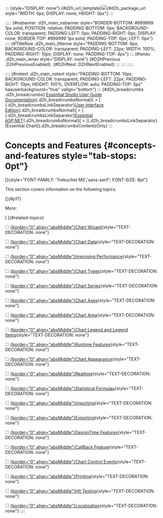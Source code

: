 ::: {style="DISPLAY: none"}
[](ms-xhelp:///?Id=d2h_url_template){#d2h_url_template}![](!package_url!){#d2h_package_url style="WIDTH: 0px; DISPLAY: none; HEIGHT: 0px"}
:::

::::: {#nsbanner .d2h_main_nsbanner style="BORDER-BOTTOM: #999999 1px solid; POSITION: relative; PADDING-BOTTOM: 0px; BACKGROUND-COLOR: transparent; PADDING-LEFT: 0px; PADDING-RIGHT: 0px; DISPLAY: none; BORDER-TOP: #999999 1px solid; PADDING-TOP: 0px; LEFT: 0px"}
:::: {#TitleRow .d2h_main_titlerow style="PADDING-BOTTOM: 4px; BACKGROUND-COLOR: transparent; PADDING-LEFT: 22px; WIDTH: 100%; PADDING-RIGHT: 10px; DISPLAY: none; PADDING-TOP: 4px"}
::: {#ienav .d2h_main_ienav style="DISPLAY: none"}
[](ms-xhelp:///?Id=73dc81df-ad5e-4474-be8d-3d0218ee9582){#D2HPrevious .D2HPreviousEnabled}  [](ms-xhelp:///?Id=e2110244-a999-4f4b-851c-528511d6f865){#D2HNext .D2HNextEnabled}
:::
::::
:::::

:::: {#nstext .d2h_main_nstext style="PADDING-BOTTOM: 10px; BACKGROUND-COLOR: transparent; PADDING-LEFT: 22px; PADDING-RIGHT: 10px; HEIGHT: 100%; OVERFLOW: auto; PADDING-TOP: 5px" hasuserbackground="true" valign="bottom"}
::: {#d2h_breadcrumbs .d2h_breadcrumbs}
[Essential Studio User Guide Documentation](ms-xhelp:///?Id=12457748-09e3-4d74-a240-8e049cedf030){.d2h_breadcrumbsNormal}[ \> ]{.d2h_breadcrumbsLinkSeparator}[User Interface Edition](ms-xhelp:///?Id=c29296b7-531c-413b-a0ec-488ca1f7f669){.d2h_breadcrumbsNormal}[ \> ]{.d2h_breadcrumbsLinkSeparator}[Essential ASP.NET](ms-xhelp:///?Id=25c35330-c127-4dad-9a92-ed79dc7261a6){.d2h_breadcrumbsNormal}[ \> ]{.d2h_breadcrumbsLinkSeparator}[Essential Chart]{.d2h_breadcrumbsContentsOnly}
:::

# Concepts and Features {#concepts-and-features style="tab-stops: 0pt"}

[]{style="FONT-FAMILY: 'Trebuchet MS','sans-serif'; FONT-SIZE: 9pt"} 

This section covers information on the following topics.

[]{#p17} 

More:

[ ]{#related-topics}

[![](button.gif){border="0" align="absMiddle"}Chart Wizard](ms-xhelp:///?Id=e2110244-a999-4f4b-851c-528511d6f865){style="TEXT-DECORATION: none"}

[![](button.gif){border="0" align="absMiddle"}Chart Data](ms-xhelp:///?Id=c804e764-0923-4357-859a-5b3200a87165){style="TEXT-DECORATION: none"}

[![](button.gif){border="0" align="absMiddle"}Improving Performance](ms-xhelp:///?Id=64680480-9dab-436d-a830-99d51d191aa1){style="TEXT-DECORATION: none"}

[![](button.gif){border="0" align="absMiddle"}Chart Types](ms-xhelp:///?Id=872a1bee-6f8a-4946-ae0b-0a36ce9e5ea7){style="TEXT-DECORATION: none"}

[![](button.gif){border="0" align="absMiddle"}Chart Series](ms-xhelp:///?Id=73a501f1-be34-4a0b-a30e-272d8cf8bfc9){style="TEXT-DECORATION: none"}

[![](button.gif){border="0" align="absMiddle"}Chart Axes](ms-xhelp:///?Id=7a90cdaa-49ed-4b7e-abc1-5a0281835094){style="TEXT-DECORATION: none"}

[![](button.gif){border="0" align="absMiddle"}Chart Area](ms-xhelp:///?Id=60b6cc38-fddc-4180-9812-b9855b647e6f){style="TEXT-DECORATION: none"}

[![](button.gif){border="0" align="absMiddle"}Chart Legend and Legend Items](ms-xhelp:///?Id=5063ada2-ebde-4a71-bfe0-9ae66155b1a7){style="TEXT-DECORATION: none"}

[![](button.gif){border="0" align="absMiddle"}Runtime Features](ms-xhelp:///?Id=c39d19cc-1870-49f0-82da-e2e91ebb2e43){style="TEXT-DECORATION: none"}

[![](button.gif){border="0" align="absMiddle"}Chart Appearance](ms-xhelp:///?Id=ffd49f03-f677-452a-81e4-aa2f18f1b9a0){style="TEXT-DECORATION: none"}

[![](button.gif){border="0" align="absMiddle"}Realtime](ms-xhelp:///?Id=bcf11ed7-d999-45dd-ab65-5df32134fd1a){style="TEXT-DECORATION: none"}

[![](button.gif){border="0" align="absMiddle"}Statistical Formulas](ms-xhelp:///?Id=6524556a-f768-4871-8888-2a664bf2f937){style="TEXT-DECORATION: none"}

[![](button.gif){border="0" align="absMiddle"}Importing](ms-xhelp:///?Id=554cbec1-9f3a-4aa6-8975-753097efb597){style="TEXT-DECORATION: none"}

[![](button.gif){border="0" align="absMiddle"}Exporting](ms-xhelp:///?Id=7807ddfa-c63b-48f5-92a7-ab2d219a35c5){style="TEXT-DECORATION: none"}

[![](button.gif){border="0" align="absMiddle"}DesignTime Features](ms-xhelp:///?Id=09ba987f-d8ce-4f07-9166-8b07e0eff244){style="TEXT-DECORATION: none"}

[![](button.gif){border="0" align="absMiddle"}CallBack Feature](ms-xhelp:///?Id=8ac7ab01-21a7-482c-b159-486dbfb4a0db){style="TEXT-DECORATION: none"}

[![](button.gif){border="0" align="absMiddle"}Chart Control Events](ms-xhelp:///?Id=69ad2b74-df24-4822-8776-7f14f9c4d84a){style="TEXT-DECORATION: none"}

[![](button.gif){border="0" align="absMiddle"}Printing](ms-xhelp:///?Id=104fe76b-c940-4643-923f-b0f95a5cc1cf){style="TEXT-DECORATION: none"}

[![](button.gif){border="0" align="absMiddle"}Hit Testing](ms-xhelp:///?Id=9b2e8ab4-a10f-4efe-b0bb-247a06beb43a){style="TEXT-DECORATION: none"}

[![](button.gif){border="0" align="absMiddle"}Localization](ms-xhelp:///?Id=bc75b473-6e38-4617-9333-403412923e16){style="TEXT-DECORATION: none"}
::::
